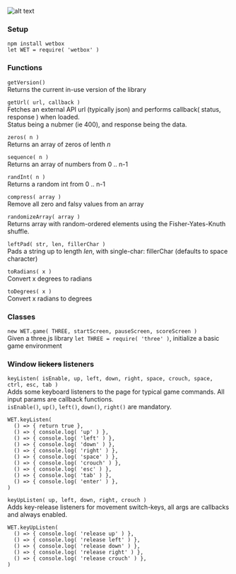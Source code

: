 ![alt text](https://onitz.github.io/npm-wetbox/trump.svg "Make Prototypes Great Again.")

### Setup ### 
`npm install wetbox`  
`let WET = require( 'wetbox' )` 

### Functions ### 
`getVersion()`  
Returns the current in-use version of the library

`getUrl( url, callback )`  
Fetches an external API url (typically json) and performs callback( status, response ) when loaded.  
Status being a nubmer (ie 400), and response being the data.

`zeros( n )`  
Returns an array of zeros of lenth _n_

`sequence( n )`  
Returns an array of numbers from 0 .. n-1

`randInt( n )`  
Returns a random int from 0 .. n-1

`compress( array )`  
Remove all zero and falsy values from an array

`randomizeArray( array )`  
Returns array with random-ordered elements using the Fisher-Yates-Knuth shuffle.

`leftPad( str, len, fillerChar )`  
Pads a string up to length _len_, with single-char: fillerChar (defaults to space character) 

`toRadians( x )`  
Convert x degrees to radians 

`toDegrees( x )`  
Convert x radians to degrees

### Classes ### 
`new WET.game( THREE, startScreen, pauseScreen, scoreScreen )`  
Given a three.js library `let THREE = require( 'three' )`, initialize a basic game environment

### Window ~~lickers~~ listeners ###
`keyListen( isEnable, up, left, down, right, space, crouch, space, ctrl, esc, tab )`  
Adds some keyboard listeners to the page for typical game commands. All input params are callback functions.  
`isEnable()`, `up()`, `left()`, `down()`, `right()` are mandatory.
```
WET.keyListen( 
  () => { return true },
  () => { console.log( 'up' ) },
  () => { console.log( 'left' ) },
  () => { console.log( 'down' ) },
  () => { console.log( 'right' ) },
  () => { console.log( 'space' ) },
  () => { console.log( 'crouch' ) },
  () => { console.log( 'esc' ) },
  () => { console.log( 'tab' ) },
  () => { console.log( 'enter' ) },
)
```

`keyUpListen( up, left, down, right, crouch )`  
Adds key-release listeners for movement switch-keys, all args are callbacks and always enabled.
```
WET.keyUpListen(
  () => { console.log( 'release up' ) },
  () => { console.log( 'release left' ) },
  () => { console.log( 'release down' ) },
  () => { console.log( 'release right' ) },
  () => { console.log( 'release crouch' ) },
)
```
